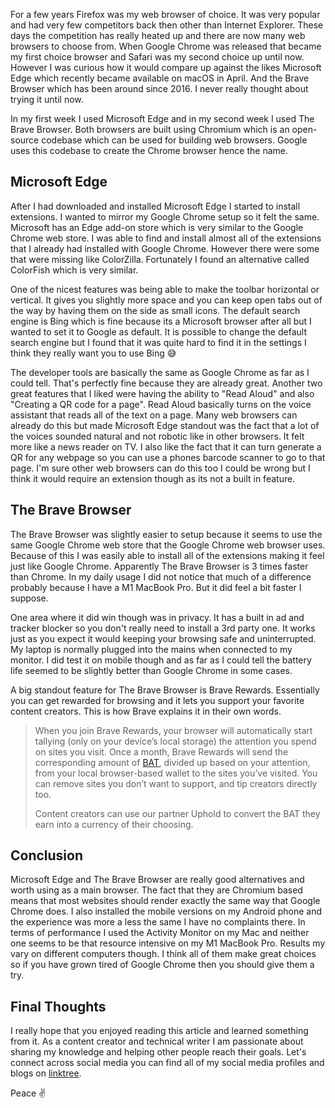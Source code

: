 For a few years Firefox was my web browser of choice. It was very popular and had very few competitors back then other than Internet Explorer. These days the competition has really heated up and there are now many web browsers to choose from. When Google Chrome was released that became my first choice browser and Safari was my second choice up until now. However I was curious how it would compare up against the likes Microsoft Edge which recently became available on macOS in April. And the Brave Browser which has been around since 2016. I never really thought about trying it until now.

In my first week I used Microsoft Edge and in my second week I used The Brave Browser. Both browsers are built using Chromium which is an open-source codebase which can be used for building web browsers. Google uses this codebase to create the Chrome browser hence the name.

## Microsoft Edge

After I had downloaded and installed Microsoft Edge I started to install extensions. I wanted to mirror my Google Chrome setup so it felt the same. Microsoft has an Edge add-on store which is very similar to the Google Chrome web store. I was able to find and install almost all of the extensions that I already had installed with Google Chrome. However there were some that were missing like ColorZilla. Fortunately I found an alternative called ColorFish which is very similar.

One of the nicest features was being able to make the toolbar horizontal or vertical. It gives you slightly more space and you can keep open tabs out of the way by having them on the side as small icons. The default search engine is Bing which is fine because its a Microsoft browser after all but I wanted to set it to Google as default. It is possible to change the default search engine but I found that it was quite hard to find it in the settings I think they really want you to use Bing 😅

The developer tools are basically the same as Google Chrome as far as I could tell. That's perfectly fine because they are already great. Another two great features that I liked were having the ability to "Read Aloud" and also "Creating a QR code for a page". Read Aloud basically turns on the voice assistant that reads all of the text on a page. Many web browsers can already do this but made Microsoft Edge standout was the fact that a lot of the voices sounded natural and not robotic like in other browsers. It felt more like a news reader on TV. I also like the fact that it can turn generate a QR for any webpage so you can use a phones barcode scanner to go to that page. I'm sure other web browsers can do this too I could be wrong but I think it would require an extension though as its not a built in feature.

## The Brave Browser

The Brave Browser was slightly easier to setup because it seems to use the same Google Chrome web store that the Google Chrome web browser uses. Because of this I was easily able to install all of the extensions making it feel just like Google Chrome. Apparently The Brave Browser is 3 times faster than Chrome. In my daily usage I did not notice that much of a difference probably because I have a M1 MacBook Pro. But it did feel a bit faster I suppose.

One area where it did win though was in privacy. It has a built in ad and tracker blocker so you don't really need to install a 3rd party one. It works just as you expect it would keeping your browsing safe and uninterrupted. My laptop is normally plugged into the mains when connected to my monitor. I did test it on mobile though and as far as I could tell the battery life seemed to be slightly better than Google Chrome in some cases.

A big standout feature for The Brave Browser is Brave Rewards. Essentially you can get rewarded for browsing and it lets you support your favorite content creators. This is how Brave explains it in their own words.

> When you join Brave Rewards, your browser will automatically start tallying (only on your device’s local storage) the attention you spend on sites you visit. Once a month, Brave Rewards will send the corresponding amount of [BAT](https://basicattentiontoken.org/), divided up based on your attention, from your local browser-based wallet to the sites you’ve visited. You can remove sites you don’t want to support, and tip creators directly too.
>
> Content creators can use our partner Uphold to convert the BAT they earn into a currency of their choosing.

## Conclusion

Microsoft Edge and The Brave Browser are really good alternatives and worth using as a main browser. The fact that they are Chromium based means that most websites should render exactly the same way that Google Chrome does. I also installed the mobile versions on my Android phone and the experience was more a less the same I have no complaints there. In terms of performance I used the Activity Monitor on my Mac and neither one seems to be that resource intensive on my M1 MacBook Pro. Results my vary on different computers though. I think all of them make great choices so if you have grown tired of Google Chrome then you should give them a try.

## Final Thoughts

I really hope that you enjoyed reading this article and learned something from it. As a content creator and technical writer I am passionate about sharing my knowledge and helping other people reach their goals. Let's connect across social media you can find all of my social media profiles and blogs on [linktree](https://linktr.ee/andrewbaisden).

Peace ✌️
